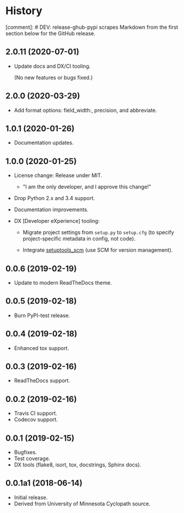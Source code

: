 # History

[comment]: # DEV: release-ghub-pypi scrapes Markdown from the first section below for the GitHub release.

## 2.0.11 (2020-07-01)

- Update docs and DX/CI tooling.

  (No new features or bugs fixed.)

## 2.0.0 (2020-03-29)

- Add format options: field_width:, precision, and abbreviate.

## 1.0.1 (2020-01-26)

- Documentation updates.

## 1.0.0 (2020-01-25)

- License change: Release under MIT.

  - "I am the only developer, and I approve this change!"

- Drop Python 2.x and 3.4 support.

- Documentation improvements.

- DX [Developer eXperience] tooling:

  - Migrate project settings from `setup.py` to `setup.cfg` (to specify project-specific metadata in config, not code).

  - Integrate [setuptools_scm](https://github.com/pypa/setuptools_scm) (use SCM for version management).

## 0.0.6 (2019-02-19)

- Update to modern ReadTheDocs theme.

## 0.0.5 (2019-02-18)

- Burn PyPI-test release.

## 0.0.4 (2019-02-18)

- Enhanced tox support.

## 0.0.3 (2019-02-16)

- ReadTheDocs support.

## 0.0.2 (2019-02-16)

- Travis CI support.
- Codecov support.

## 0.0.1 (2019-02-15)

- Bugfixes.
- Test coverage.
- DX tools (flake8, isort, tox, docstrings, Sphinx docs).

## 0.0.1a1 (2018-06-14)

- Initial release.
- Derived from University of Minnesota Cyclopath source.

